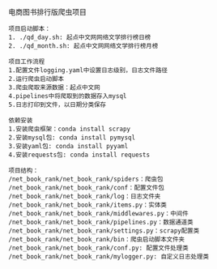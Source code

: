 电商图书排行版爬虫项目

    项目启动脚本：
    1. ./qd_day.sh: 起点中文网网络文学排行榜日榜
    2. ./qd_month.sh: 起点中文网网络文学排行榜月榜

    项目工作流程
    1.配置文件logging.yaml中设置日志级别，日志文件路径
    2.运行爬虫启动脚本
    3.爬虫爬取来源数据：起点中文网
    4.pipelines中将爬取到的数据存入mysql
    5.日志打印到文件，以日期分类保存

    依赖安装
    1.安装爬虫框架：conda install scrapy
    2.安装mysql包: conda install pymysql
    3.安装yaml包: conda install pyyaml
    4.安装requests包: conda install requests
    
    项目结构：
    /net_book_rank/net_book_rank/spiders：爬虫包
    /net_book_rank/net_book_rank/conf：配置文件包
    /net_book_rank/net_book_rank/log：日志文件夹
    /net_book_rank/net_book_rank/items.py：实体类
    /net_book_rank/net_book_rank/middlewares.py：中间件
    /net_book_rank/net_book_rank/pipelines.py：数据通道类
    /net_book_rank/net_book_rank/settings.py：scrapy配置类
    /net_book_rank/net_book_rank/bin：爬虫启动脚本文件夹
    /net_book_rank/net_book_rank/conf.py: 配置文件处理类
    /net_book_rank/net_book_rank/mylogger.py: 自定义日志处理类
